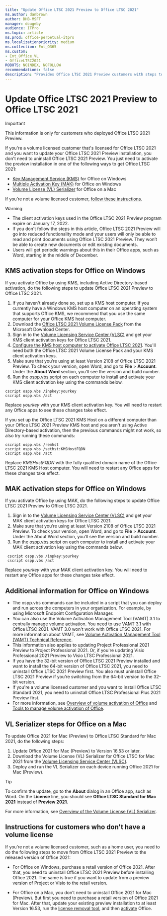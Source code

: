 ```yaml
---
title: "Update Office LTSC 2021 Preview to Office LTSC 2021"
ms.author: danbrown
author: DHB-MSFT
manager: dougeby
audience: ITPro
ms.topic: article
ms.prod: office-perpetual-itpro
ms.localizationpriority: medium
ms.collection: Ent_O365
ms.custom: 
- Ent_Office_VL
- OfficeLTSC2021
ROBOTS: NOINDEX, NOFOLLOW
recommendations: false
description: "Provides Office LTSC 2021 Preview customers with steps to update the preview version to Office LTSC 2021, on both Windows and on a Mac"
---
```


# Update Office LTSC 2021 Preview to Office LTSC 2021

> [!IMPORTANT]
> This information is only for customers who deployed Office LTSC 2021 Preview.

If you're a volume licensed customer that's licensed for Office LTSC 2021 and you want to update your Office LTSC 2021 Preview installation, you don't need to uninstall Office LTSC 2021 Preview. You just need to activate the preview installation in one of the following ways to get Office LTSC 2021:

- [Key Management Service (KMS)](#kms-activation-steps-for-office-on-windows) for Office on Windows
- [Multiple Activation Key (MAK)](#mak-activation-steps-for-office-on-windows) for Office on Windows
- [Volume License (VL) Serializer](#vl-serializer-steps-for-office-on-a-mac) for Office on a Mac

If you’re not a volume licensed customer, [follow these instructions](#instructions-for-customers-who-dont-have-a-volume-license).

> [!WARNING]
> - The client activation keys used in the Office LTSC 2021 Preview program expire on January 17, 2022. 
> - If you don't follow the steps in this article, Office LTSC 2021 Preview will go into reduced functionality mode and your users will only be able to read and print documents using Office LTSC 2021 Preview. They won’t be able to create new documents or edit existing documents.
> - Users will get periodic warnings about this in their Office apps, such as Word, starting in the middle of December.

## KMS activation steps for Office on Windows

If you activate Office by using KMS, including Active Directory-based activation, do the following steps to update Office LTSC 2021 Preview to Office LTSC 2021.

1. If you haven't already done so, set up a KMS host computer. If you currently have a Windows KMS host computer on an operating system that supports Office KMS, we recommend that you use the same computer for your Office KMS host computer.
2. Download the [Office LTSC 2021 Volume License Pack](https://www.microsoft.com/download/details.aspx?id=103446) from the Microsoft Download Center.
3. Sign in to the [Volume Licensing Service Center (VLSC)](https://www.microsoft.com/licensing/servicecenter/default.aspx) and get your KMS client activation keys for Office LTSC 2021.
4. [Configure the KMS host computer to activate Office LTSC 2021](../vlactivation/configure-a-kms-host-computer-for-office.md). You'll need both the Office LTSC 2021 Volume License Pack and your KMS client activation keys.
5. Make sure that you’re using at least Version 2108 of Office LTSC 2021 Preview. To check your version, open Word, and go to **File** > **Account**. Under the **About Word** section, you’ll see the version and build number.
6. Run the [ospp.vbs script](../vlactivation/tools-to-manage-volume-activation-of-office.md#the-osppvbs-script) on each computer to install and activate your KMS client activation key using the commands below.

```console
cscript ospp.vbs /inpkey:yourkey
cscript ospp.vbs /act
```
Replace *yourkey* with your KMS client activation key. You will need to restart any Office apps to see these changes take effect.

If you set up the Office LTSC 2021 KMS Host on a different computer than your Office LTSC 2021 Preview KMS host and you aren't using Active Directory-based activation, then the previous commands might not work, so also try running these commands:

```console
cscript ospp.vbs /remhst
cscript ospp.vbs /sethst:KMSHostFQDN
cscript ospp.vbs /act
```
Replace *KMSHostFQDN* with the fully qualified domain name of the Office LTSC 2021 KMS Host computer. You will need to restart any Office apps for these changes take effect.

## MAK activation steps for Office on Windows

If you activate Office by using MAK, do the following steps to update Office LTSC 2021 Preview to Office LTSC 2021.

1. Sign in to the [Volume Licensing Service Center (VLSC)](https://www.microsoft.com/licensing/servicecenter/default.aspx) and get your MAK client activation keys for Office LTSC 2021.
2. Make sure that you’re using at least Version 2108 of Office LTSC 2021 Preview. To check your version, open Word, and go to **File** > **Account**. Under the About Word section, you’ll see the version and build number.
3. Run the [ospp.vbs script](../vlactivation/tools-to-manage-volume-activation-of-office.md#the-osppvbs-script) on each computer to install and activate your MAK client activation key using the commands below.

```console
 cscript ospp.vbs /inpkey:yourkey
 cscript ospp.vbs /act
```
Replace *yourkey* with your MAK client activation key. You will need to restart any Office apps for these changes take effect.

## Additional information for Office on Windows

- The ospp.vbs commands can be included in a script that you can deploy and run across the computers in your organization. For example, by using Microsoft Endpoint Configuration Manager.
- You can also use the Volume Activation Management Tool (VAMT) 3.1 to centrally manage volume activation. You need to use VAMT 3.1 with Office LTSC 2021. VAMT 3.0 won't work with Office LTSC 2021. For more information about VAMT, see [Volume Activation Management Tool (VAMT) Technical Reference](/windows/deployment/volume-activation/volume-activation-management-tool).
- This information also applies to updating Project Professional 2021 Preview to Project Professional 2021. Or, if you're updating Visio Professional 2021 Preview to Visio LTSC Professional 2021.
- If you have the 32-bit version of Office LTSC 2021 Preview installed and want to install the 64-bit version of Office LTSC 2021, you need to uninstall Office LTSC 2021 Preview first. You also must uninstall Office LTSC 2021 Preview if you’re switching from the 64-bit version to the 32-bit version.
- If you're a volume licensed customer and you want to install Office LTSC Standard 2021, you need to uninstall Office LTSC Professional Plus 2021 Preview first.
- For more information, see [Overview of volume activation of Office](../vlactivation/plan-volume-activation-of-office.md) and [Tools to manage volume activation of Office](../vlactivation/tools-to-manage-volume-activation-of-office.md).

## VL Serializer steps for Office on a Mac

To update Office 2021 for Mac (Preview) to Office LTSC Standard for Mac 2021, do the following steps:

1. Update Office 2021 for Mac (Preview) to Version 16.53 or later.
2. Download the Volume License (VL) Serializer for Office LTSC for Mac 2021 from the [Volume Licensing Service Center (VLSC)](https://www.microsoft.com/licensing/servicecenter/default.aspx).
3. Deploy and run the VL Serializer on each device running Office 2021 for Mac (Preview).

> [!TIP]
> To confirm the update, go to the **About** dialog in an Office app, such as Word. On the **License** line, you should see **Office LTSC Standard for Mac 2021** instead of **Preview 2021**.

For more information, see [Overview of the Volume License (VL) Serializer](../mac/volume-license-serializer.md).

## Instructions for customers who don't have a volume license

If you’re not a volume licensed customer, such as a home user, you need to do the following steps to move from Office LTSC 2021 Preview to the released version of Office 2021:

- For Office on Windows, purchase a retail version of Office 2021. After that, you need to uninstall Office LTSC 2021 Preview before installing Office 2021. The same is true if you want to update from a preview version of Project or Visio to the retail version.

- For Office on a Mac, you don’t need to uninstall Office 2021 for Mac (Preview). But first you need to purchase a retail version of Office 2021 for Mac. After that, update your existing preview installation to at least Version 16.53, run the [license removal tool](https://support.microsoft.com/office/b032c0f6-a431-4dad-83a9-6b727c03b193), and then [activate](https://support.microsoft.com/office/7f6646b1-bb14-422a-9ad4-a53410fcefb2) Office.